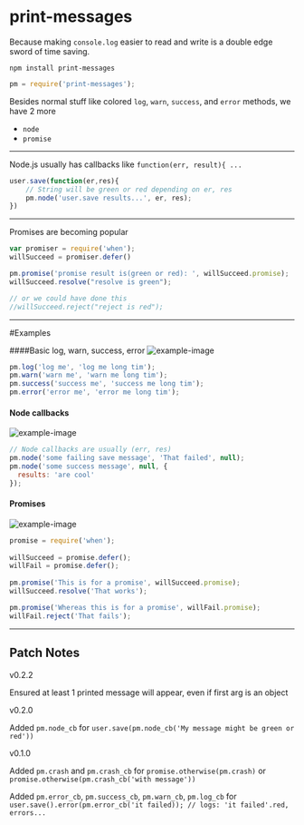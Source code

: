 print-messages
==============

Because making `console.log` easier to read and write is a double edge sword of time saving.

    npm install print-messages
    
```js
pm = require('print-messages');
```

Besides normal stuff like colored `log`, `warn`, `success`, and `error` methods, we have 2 more

* `node`
* `promise`

------------------------

Node.js usually has callbacks like `function(err, result){ ...`
```js
user.save(function(er,res){
    // String will be green or red depending on er, res
    pm.node('user.save results...', er, res);
})
```

-----------------------------

Promises are becoming popular
```js
var promiser = require('when');
willSucceed = promiser.defer()

pm.promise('promise result is(green or red): ', willSucceed.promise);
willSucceed.resolve("resolve is green");

// or we could have done this
//willSucceed.reject("reject is red");
```

--------------------------

#Examples

####Basic log, warn, success, error
![example-image](https://rawgithub.com/danschumann/print-messages/master/example_images/basic_example.gif)
```js
pm.log('log me', 'log me long tim');
pm.warn('warn me', 'warn me long tim');
pm.success('success me', 'success me long tim');
pm.error('error me', 'error me long tim');
```

#### Node callbacks  
![example-image](https://rawgithub.com/danschumann/print-messages/master/example_images/node_example.gif)
```js
// Node callbacks are usually (err, res)
pm.node('some failing save message', 'That failed', null);
pm.node('some success message', null, {
  results: 'are cool'
});
```

#### Promises    
![example-image](https://rawgithub.com/danschumann/print-messages/master/example_images/promise_example.gif)
```js
promise = require('when');
    
willSucceed = promise.defer();
willFail = promise.defer();
    
pm.promise('This is for a promise', willSucceed.promise);
willSucceed.resolve('That works');

pm.promise('Whereas this is for a promise', willFail.promise);
willFail.reject('That fails');
```

------------------------------
Patch Notes
------------------------------

v0.2.2

Ensured at least 1 printed message will appear, even if first arg is an object

v0.2.0

Added `pm.node_cb` for `user.save(pm.node_cb('My message might be green or red'))`

v0.1.0

Added `pm.crash` and `pm.crash_cb`
for `promise.otherwise(pm.crash)` or `promise.otherwise(pm.crash_cb('with message'))`

Added `pm.error_cb`, `pm.success_cb`, `pm.warn_cb`, `pm.log_cb`
for `user.save().error(pm.error_cb('it failed)); // logs: 'it failed'.red, errors...`
